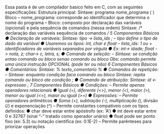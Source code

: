 Essa pasta é de um compilador basico feito em C, com as seguintes especificações:
Estrutura principal:
Sintaxe: programa nome_programa ( )
 Bloco
– nome_programa: corresponde ao identificador que
determina o nome do programa
– Bloco: composto por declaração das variáveis (opcional) e
pela sequência de comandos (nessa ordem)
Sintaxe: /*
 declaração das variáveis
 sequência de comandos
*/
5
Componentes Básicos
● Declaração de variáveis:
Sintaxe: tipo -> lista_ids ;
– tipo define o tipo de dado da variável
● Usaremos os tipos: int, char e float
– lista_ids: 1 ou + identificadores de variáveis separados por vírgula
● Ex: int-> idade; float -> nota, z; char-> c, letra, s;
● Comando de seleção:
– Sintaxe: se condição entao
 comando ou bloco
 senao
 comando ou bloco
Obs: comando permite uma única instrução
OPCIONAL
(pode ter ou não)
6
Componentes Básicos
● Comentários:
Sintaxe: % texto_comentario %
● Comandos de repetição:
– Sintaxe: enquanto condição faca
 comando ou bloco
Sintaxe: repita
 comando ou bloco
 ate condição ;
● Comando de atribuição:
Sintaxe: id <- expressao ;
7
Componentes Básicos
● Condições:
– Permite apenas operadores relacionais
● Igual (=), diferente (<>), menor (<), maior (>), menor ou igual (<=),
maior ou igual (>=)
● Expressões:
– Permite operadores aritméticos
● Soma (+), subtração (-), multiplicação (*), divisão (/) e exponenciação
(^)
– Permite constantes compatíveis com os tipos definidos:
● char deve estar entre apóstrofo (ex: ‘A’)
● int deve estar entre 0 e 32767 (sinal “-” tratado como operador unário)
● float pode ser ponto fixo (ex: 5.3) ou notação científica (ex: 0.1E-2)
– Permite parênteses para priorizar operações
